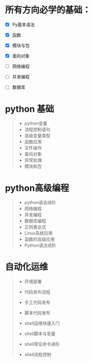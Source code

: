 # 所有方向必学的基础：

- [x] Py基本语法

- [x] 函数

- [x] 模块与包

- [x] 面向对象

- [ ] 网络编程

- [ ] 并发编程

- [ ] 数据库

# python 基础

> - python变量
> - 流程控制语句
> - 高级变量类型
> - 函数应用
> - 文件操作
> - 面向对象
> - 异常处理
> - 模块和包

# python高级编程

> - python语法进阶
> - 网络编程
> - 并发编程
> - 数据库编程
> - 正则表达式
> - Linux系统应用
> - 函数的高级应用
> - Python语法进阶

# 自动化运维

> - 环境部署
>
> - 代码发布流程
> - 手工代码发布
> - 脚本代码发布
> - shell运维快速入门
> - shell脚本与变量
> - shell常见命令进阶
> - shell流程控制